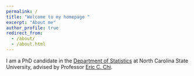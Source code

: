 ```yaml
---
permalink: /
title: "Welcome to my homepage "
excerpt: "About me"
author_profile: true
redirect_from: 
  - /about/
  - /about.html
---
```

I am a PhD candidate in the [Department of Statistics](https://statistics.sciences.ncsu.edu/) at North Carolina State University, advised by Professor [Eric C. Chi](http://www.ericchi.com/).



